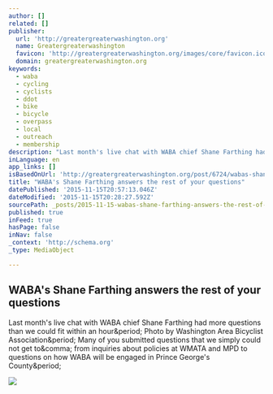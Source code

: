 ```yaml
---
author: []
related: []
publisher:
  url: 'http://greatergreaterwashington.org'
  name: Greatergreaterwashington
  favicon: 'http://greatergreaterwashington.org/images/core/favicon.ico'
  domain: greatergreaterwashington.org
keywords:
  - waba
  - cycling
  - cyclists
  - ddot
  - bike
  - bicycle
  - overpass
  - local
  - outreach
  - membership
description: "Last month's live chat with WABA chief Shane Farthing had more questions than we could fit within an hour. Photo by Washington Area Bicyclist Association. Many of you submitted questions that we simply could not get to, from inquiries about policies at WMATA and MPD to questions on how WABA will be engaged in Prince George's County."
inLanguage: en
app_links: []
isBasedOnUrl: 'http://greatergreaterwashington.org/post/6724/wabas-shane-farthing-answers-the-rest-of-your-questions/'
title: "WABA's Shane Farthing answers the rest of your questions"
datePublished: '2015-11-15T20:57:13.046Z'
dateModified: '2015-11-15T20:28:27.592Z'
sourcePath: _posts/2015-11-15-wabas-shane-farthing-answers-the-rest-of-your-questions.md
published: true
inFeed: true
hasPage: false
inNav: false
_context: 'http://schema.org'
_type: MediaObject

---
```

<article style=""><h1>WABA's Shane Farthing answers the rest of your questions</h1><p>Last month's live chat with WABA chief Shane Farthing had more questions than we could fit within an hour&amp;period; Photo by Washington Area Bicyclist Association&amp;period; Many of you submitted questions that we simply could not get to&amp;comma; from inquiries about policies at WMATA and MPD to questions on how WABA will be engaged in Prince George's County&amp;period;</p><img src="http://greatergreater.com/images/201008/022112.gif" /></article>